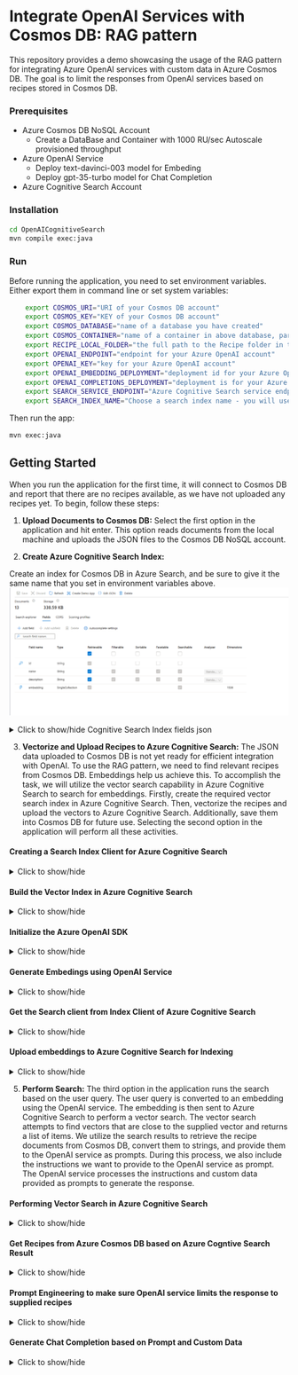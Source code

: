 # Integrate OpenAI Services with Cosmos DB: RAG pattern

This repository provides a demo showcasing the usage of the RAG pattern for integrating Azure OpenAI services with custom data in Azure Cosmos DB. The goal is to limit the responses from OpenAI services based on recipes stored in Cosmos DB.

### Prerequisites

- Azure Cosmos DB NoSQL Account
    - Create a DataBase and Container with 1000 RU/sec Autoscale provisioned throughput
- Azure OpenAI Service
    - Deploy text-davinci-003 model for Embeding
    - Deploy gpt-35-turbo model for Chat Completion
- Azure Cognitive Search Account


### Installation
``` bash 
cd OpenAICognitiveSearch
mvn compile exec:java
```

### Run

Before running the application, you need to set environment variables. Either export them in command line or set system variables:

```bash
    export COSMOS_URI="URI of your Cosmos DB account"
    export COSMOS_KEY="KEY of your Cosmos DB account"
    export COSMOS_DATABASE="name of a database you have created"
    export COSMOS_CONTAINER="name of a container in above database, partitioned by id"
    export RECIPE_LOCAL_FOLDER="the full path to the Recipe folder in this project e.g. C:CosmosDemo\OpenAICognitiveSearch\Recipe"
    export OPENAI_ENDPOINT="endpoint for your Azure OpenAI account"
    export OPENAI_KEY="key for your Azure OpenAI account"
    export OPENAI_EMBEDDING_DEPLOYMENT="deployment id for your Azure OpenAI chat embeddings"
    export OPENAI_COMPLETIONS_DEPLOYMENT="deployment is for your Azure OpenAI chat completions"
    export SEARCH_SERVICE_ENDPOINT="Azure Cognitive Search service endpoint"
    export SEARCH_INDEX_NAME="Choose a search index name - you will use this when creating the index"
```

Then run the app:

```bash
mvn exec:java   
```

## Getting Started
When you run the application for the first time, it will connect to Cosmos DB and report that there are no recipes available, as we have not uploaded any recipes yet.
To begin, follow these steps:

1) **Upload Documents to Cosmos DB:** Select the first option in the application and hit enter. This option reads documents from the local machine and uploads the JSON files to the Cosmos DB NoSQL account.

2) **Create Azure Cognitive Search Index:** 

Create an index for Cosmos DB in Azure Search, and be sure to give it the same name that you set in environment variables above.
![img.png](img.png)
<details>
<summary>Click to show/hide Cognitive Search Index fields json</summary>

``` json
{
  "name": "recipeindex",
  "defaultScoringProfile": null,
  "fields": [
    {
      "name": "id",
      "type": "Edm.String",
      "searchable": false,
      "filterable": false,
      "retrievable": true,
      "sortable": false,
      "facetable": false,
      "key": true,
      "indexAnalyzer": null,
      "searchAnalyzer": null,
      "analyzer": null,
      "normalizer": null,
      "dimensions": null,
      "vectorSearchConfiguration": null,
      "synonymMaps": []
    },
    {
      "name": "name",
      "type": "Edm.String",
      "searchable": true,
      "filterable": true,
      "retrievable": true,
      "sortable": true,
      "facetable": true,
      "key": false,
      "indexAnalyzer": null,
      "searchAnalyzer": null,
      "analyzer": "standard.lucene",
      "normalizer": null,
      "dimensions": null,
      "vectorSearchConfiguration": null,
      "synonymMaps": []
    },
    {
      "name": "description",
      "type": "Edm.String",
      "searchable": true,
      "filterable": true,
      "retrievable": true,
      "sortable": true,
      "facetable": true,
      "key": false,
      "indexAnalyzer": null,
      "searchAnalyzer": null,
      "analyzer": "standard.lucene",
      "normalizer": null,
      "dimensions": null,
      "vectorSearchConfiguration": null,
      "synonymMaps": []
    },
    {
      "name": "embedding",
      "type": "Collection(Edm.Single)",
      "searchable": true,
      "filterable": false,
      "retrievable": true,
      "sortable": false,
      "facetable": false,
      "key": false,
      "indexAnalyzer": null,
      "searchAnalyzer": null,
      "analyzer": null,
      "normalizer": null,
      "dimensions": 1536,
      "vectorSearchConfiguration": "my-vector-config",
      "synonymMaps": []
    }
  ],
  "scoringProfiles": [],
  "corsOptions": null,
  "suggesters": [],
  "analyzers": [],
  "normalizers": [],
  "tokenizers": [],
  "tokenFilters": [],
  "charFilters": [],
  "encryptionKey": null,
  "similarity": {
    "@odata.type": "#Microsoft.Azure.Search.BM25Similarity",
    "k1": null,
    "b": null
  },
  "semantic": null,
  "vectorSearch": {
    "algorithmConfigurations": [
      {
        "name": "my-vector-config",
        "kind": "hnsw",
        "hnswParameters": {
          "metric": "cosine",
          "m": 4,
          "efConstruction": 400,
          "efSearch": 500
        }
      }
    ]
  }
}
```
</details>

3) **Vectorize and Upload Recipes to Azure Cognitive Search:** The JSON data uploaded to Cosmos DB is not yet ready for efficient integration with OpenAI. To use the RAG pattern, we need to find relevant recipes from Cosmos DB. Embeddings help us achieve this. To accomplish the task, we will utilize the vector search capability in Azure Cognitive Search to search for embeddings. Firstly, create the required vector search index in Azure Cognitive Search. Then, vectorize the recipes and upload the vectors to Azure Cognitive Search. Additionally, save them into Cosmos DB for future use. Selecting the second option in the application will perform all these activities.


#### Creating  a Search Index Client for Azure Cognitive Search
<details>
<summary>Click to show/hide</summary>

``` java
    private SearchIndexClient createSearchIndexClient() {
        String searchServiceEndPoint = AppConfig.searchServiceEndPoint;
        String adminApiKey = AppConfig.searchServiceAdminApiKey;

        return new SearchIndexClientBuilder()
                .endpoint(searchServiceEndPoint)
                .credential(new AzureKeyCredential(adminApiKey))
                .buildClient();
    }

```

</details>

####  Build the Vector Index in Azure Cognitive Search
<details>
<summary>Click to show/hide</summary>

``` Java
    private void createIndex(String indexName) {
        indexClient.createOrUpdateIndex(buildVectorSearchIndex(indexName));
    }

    private SearchIndex buildVectorSearchIndex(String name) {
        String vectorSearchConfigName = "my-vector-config";

        SearchIndex searchIndex = new SearchIndex(name);
        VectorSearch vectorSearch = new VectorSearch();
        vectorSearch.setAlgorithmConfigurations(List.of(new HnswVectorSearchAlgorithmConfiguration(vectorSearchConfigName)));

        searchIndex.setVectorSearch(vectorSearch);
        SemanticSettings semanticSettings = new SemanticSettings();
        PrioritizedFields prioritizedFields = new PrioritizedFields();

        SemanticField titleField = new SemanticField();
        titleField.setFieldName("name");

        prioritizedFields.setTitleField(titleField);
        SemanticField contentField = new SemanticField();
        contentField.setFieldName("description");
        prioritizedFields.setPrioritizedContentFields(List.of(contentField));

        semanticSettings.setConfigurations(List.of(new SemanticConfiguration(MY_SEMANTIC_CONFIG, prioritizedFields)));
        searchIndex.setSemanticSettings(semanticSettings);

        SearchField idSearchField = new SearchField("id", SearchFieldDataType.STRING);
        idSearchField.setKey(true);
        idSearchField.setFilterable(true);
        idSearchField.setSortable(true);

        SearchField nameSearchField = new SearchField("name", SearchFieldDataType.STRING);
        nameSearchField.setFilterable(true);
        nameSearchField.setSortable(true);
        nameSearchField.setSearchable(true);

        SearchField descSearchField = new SearchField("description", SearchFieldDataType.STRING);
        descSearchField.setFilterable(true);
        descSearchField.setSearchable(true);

        SearchField embedingSearchField = new SearchField("embedding", SearchFieldDataType.collection(SearchFieldDataType.SINGLE));
        embedingSearchField.setSearchable(true);
        embedingSearchField.setVectorSearchDimensions(1536);
        embedingSearchField.setVectorSearchConfiguration(vectorSearchConfigName);
        
        searchIndex.setFields(List.of(
          idSearchField,
          nameSearchField,
          descSearchField,
          embedingSearchField
        ));

        return searchIndex;
        }

```
</details>

#### Initialize the Azure OpenAI SDK
<details>
<summary>Click to show/hide</summary>

``` Java
    public OpenAIService( String endpoint,
                          String key,
                          String embeddingsDeployment,
                          String completionDeployment,
                          int maxTokens) {
    
        this.openAIEmbeddingDeployment = embeddingsDeployment;
        this.openAICompletionDeployment = completionDeployment;
        this.openAIMaxTokens = maxTokens;

        RetryOptions retryOptions = new RetryOptions(
          new ExponentialBackoffOptions()
            .setMaxRetries(10)
            .setMaxDelay(Duration.of(2, ChronoUnit.SECONDS))
        );

        if (endpoint.contains("openai.azure.com")) {
          this.openAIClient = new OpenAIClientBuilder()
            .endpoint(endpoint)
            .credential(new AzureKeyCredential(key))
            .retryOptions(retryOptions)
            .buildAsyncClient();
        } else {
          this.openAIClient = new OpenAIClientBuilder()
            .endpoint(endpoint)
            .credential(new NonAzureOpenAIKeyCredential(key))
            .retryOptions(retryOptions)
            .buildAsyncClient();
        }
    }

```   
</details>

#### Generate Embedings using OpenAI Service
<details>
<summary>Click to show/hide</summary>

``` Java
    public List<Double> getEmbeddings(String query) {
        try {
            EmbeddingsOptions options = new EmbeddingsOptions(List.of(query));
            options.setUser("");

            var response = openAIClient.getEmbeddings(openAIEmbeddingDeployment, options).block();

            List<EmbeddingItem> embeddings = response.getData();

            return embeddings.get(0).getEmbedding().stream().toList();
        } catch (Exception ex) {
            log.error("GetEmbeddingsAsync Exception:", ex);
            ex.printStackTrace();
            return null;
        }
    }

```

</details>

#### Get the Search client from Index Client of Azure Cognitive Search
<details>
<summary>Click to show/hide</summary>

``` Java
  searchClient = indexClient.getSearchClient(searchIndexName);
```
</details>

#### Upload embeddings to Azure Cognitive Search for Indexing
<details>
<summary>Click to show/hide</summary>

``` Java
    public void uploadandIndexDocuments(List<Recipe> Recipes) {
        IndexDocumentsBatch batch = new IndexDocumentsBatch()
                .addUploadActions(convertRecipeToCogSarchDoc(Recipes));

        searchClient.indexDocuments(batch);
    }    
```  
</details>

5)	**Perform Search:** The third option in the application runs the search based on the user query. The user query is converted to an embedding using the OpenAI service. The embedding is then sent to Azure Cognitive Search to perform a vector search. The vector search attempts to find vectors that are close to the supplied vector and returns a list of items. We utilize the search results to retrieve the recipe documents from Cosmos DB, convert them to strings, and provide them to the OpenAI service as prompts. During this process, we also include the instructions we want to provide to the OpenAI service as prompt. The OpenAI service processes the instructions and custom data provided as prompts to generate the response.



#### Performing Vector Search in Azure Cognitive Search
<details>
<summary>Click to show/hide</summary>

``` Java
    public List<String> singleVectorSearch(List<Float> queryEmbeddings) {

        var vector = new SearchQueryVector();
        vector.setKNearestNeighborsCount(3);
        vector.setFields("embedding");
        vector.setValue(queryEmbeddings);

        var searchOptions = new SearchOptions();
        searchOptions.setVector(vector);
        searchOptions.setSelect("id");
        searchOptions.setTop(5);

        SearchPagedIterable response = searchClient.search(null, searchOptions, Context.NONE);

        return response
                .stream()
                .map(result -> (String) result.getDocument(Map.class).get("id"))
                .collect(Collectors.toList());
    }
```
</details>

#### Get Recipes from Azure Cosmos DB based on Azure Cogntive Search Result
<details>
<summary>Click to show/hide</summary>

``` Java
    public List<Recipe> getRecipes(List<String> ids) {
        String join = "'" + String.join("','", ids) + "'";
        String querystring = "SELECT * FROM c WHERE c.id IN(" + join + ")";

        log.info(querystring);

        SqlQuerySpec query = new SqlQuerySpec(querystring);

        CosmosPagedFlux<Recipe> recipeCosmosPagedFlux = container
                .queryItems(query, new CosmosQueryRequestOptions(), Recipe.class);
        return recipeCosmosPagedFlux.collectList().block();
    }
```
</details>

#### Prompt Engineering to make sure OpenAI service limits the response to supplied recipes
<details>
<summary>Click to show/hide</summary>

``` Java
    private String systemPromptRecipeAssistant = """
            You are an intelligent assistant for Contoso Recipes. 
            You are designed to provide helpful answers to user questions about using
            recipes, cooking instructions only using the provided JSON strings.

            Instructions:
            - In case a recipe is not provided in the prompt politely refuse to answer all queries regarding it. 
            - Never refer to a recipe not provided as input to you.
            - If you're unsure of an answer, you can say ""I don't know"" or ""I'm not sure"" and recommend users search themselves.        
            - Your response  should be complete. 
            - List the Name of the Recipe at the start of your response folowed by step by step cooking instructions
            - Assume the user is not an expert in cooking.
            - Format the content so that it can be printed to the Command Line 
            - In case there are more than one recipes you find let the user pick the most appropiate recipe. """;

 ```
</details>

#### Generate Chat Completion based on Prompt and Custom Data
<details>
<summary>Click to show/hide</summary>

``` Java
    public String getChatCompletionAsync(String userPrompt, String documents) {


        ChatMessage systemMessage = new ChatMessage(ChatRole.SYSTEM);
        systemMessage.setContent(systemPromptRecipeAssistant + documents);
        ChatMessage userMessage = new ChatMessage(ChatRole.USER);
        userMessage.setContent(userPrompt);


        ChatCompletionsOptions options = new ChatCompletionsOptions(List.of(userMessage, systemMessage));
        options.setMaxTokens(openAIMaxTokens);
        options.setTemperature(0.5);
        options.setFrequencyPenalty(0d);
        options.setPresencePenalty(0d);
        options.setN(1);
        options.setLogitBias(new HashMap<>());
        options.setUser("");


        ChatCompletions completions = openAIClient.getChatCompletions(openAICompletionDeployment, options).block();

        return completions.getChoices().get(0).getMessage().getContent();

    }

```
</details>

